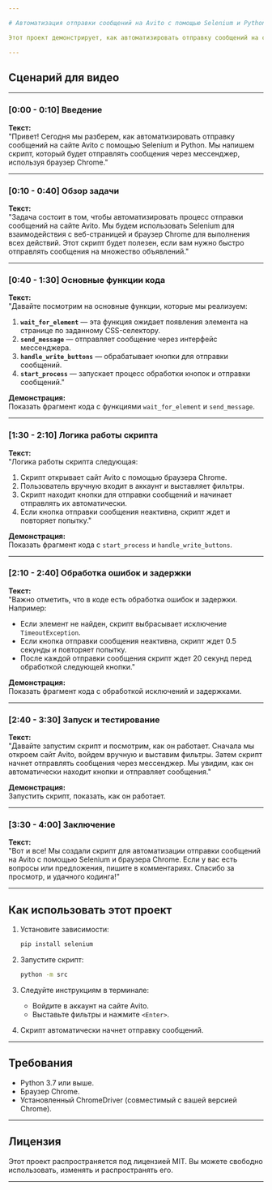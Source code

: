```yaml
---

# Автоматизация отправки сообщений на Avito с помощью Selenium и Python

Этот проект демонстрирует, как автоматизировать отправку сообщений на сайте Avito с использованием Selenium и браузера Chrome. Скрипт позволяет находить кнопки для отправки сообщений, отправлять их автоматически и обрабатывать ошибки.

---
```


## **Сценарий для видео**

---

### **[0:00 - 0:10] Введение**
**Текст:**  
"Привет! Сегодня мы разберем, как автоматизировать отправку сообщений на сайте Avito с помощью Selenium и Python. Мы напишем скрипт, который будет отправлять сообщения через мессенджер, используя браузер Chrome."

---

### **[0:10 - 0:40] Обзор задачи**
**Текст:**  
"Задача состоит в том, чтобы автоматизировать процесс отправки сообщений на сайте Avito. Мы будем использовать Selenium для взаимодействия с веб-страницей и браузер Chrome для выполнения всех действий. Этот скрипт будет полезен, если вам нужно быстро отправлять сообщения на множество объявлений."

---

### **[0:40 - 1:30] Основные функции кода**
**Текст:**  
"Давайте посмотрим на основные функции, которые мы реализуем:  
1. **`wait_for_element`** — эта функция ожидает появления элемента на странице по заданному CSS-селектору.  
2. **`send_message`** — отправляет сообщение через интерфейс мессенджера.  
3. **`handle_write_buttons`** — обрабатывает кнопки для отправки сообщений.  
4. **`start_process`** — запускает процесс обработки кнопок и отправки сообщений."

**Демонстрация:**  
Показать фрагмент кода с функциями `wait_for_element` и `send_message`.

---

### **[1:30 - 2:10] Логика работы скрипта**
**Текст:**  
"Логика работы скрипта следующая:  
1. Скрипт открывает сайт Avito с помощью браузера Chrome.  
2. Пользователь вручную входит в аккаунт и выставляет фильтры.  
3. Скрипт находит кнопки для отправки сообщений и начинает отправлять их автоматически.  
4. Если кнопка отправки сообщения неактивна, скрипт ждет и повторяет попытку."

**Демонстрация:**  
Показать фрагмент кода с `start_process` и `handle_write_buttons`.

---

### **[2:10 - 2:40] Обработка ошибок и задержки**
**Текст:**  
"Важно отметить, что в коде есть обработка ошибок и задержки. Например:  
- Если элемент не найден, скрипт выбрасывает исключение `TimeoutException`.  
- Если кнопка отправки сообщения неактивна, скрипт ждет 0.5 секунды и повторяет попытку.  
- После каждой отправки сообщения скрипт ждет 20 секунд перед обработкой следующей кнопки."

**Демонстрация:**  
Показать фрагмент кода с обработкой исключений и задержками.

---

### **[2:40 - 3:30] Запуск и тестирование**
**Текст:**  
"Давайте запустим скрипт и посмотрим, как он работает. Сначала мы откроем сайт Avito, войдем вручную и выставим фильтры. Затем скрипт начнет отправлять сообщения через мессенджер. Мы увидим, как он автоматически находит кнопки и отправляет сообщения."

**Демонстрация:**  
Запустить скрипт, показать, как он работает.

---

### **[3:30 - 4:00] Заключение**
**Текст:**  
"Вот и все! Мы создали скрипт для автоматизации отправки сообщений на Avito с помощью Selenium и браузера Chrome. Если у вас есть вопросы или предложения, пишите в комментариях. Спасибо за просмотр, и удачного кодинга!"

---

## **Как использовать этот проект**

1. Установите зависимости:
   ```bash
   pip install selenium
   ```

2. Запустите скрипт:
   ```bash
   python -m src
   ```

3. Следуйте инструкциям в терминале:
   - Войдите в аккаунт на сайте Avito.
   - Выставьте фильтры и нажмите `<Enter>`.

4. Скрипт автоматически начнет отправку сообщений.

---

## **Требования**

- Python 3.7 или выше.
- Браузер Chrome.
- Установленный ChromeDriver (совместимый с вашей версией Chrome).

---

## **Лицензия**

Этот проект распространяется под лицензией MIT. Вы можете свободно использовать, изменять и распространять его.

---
